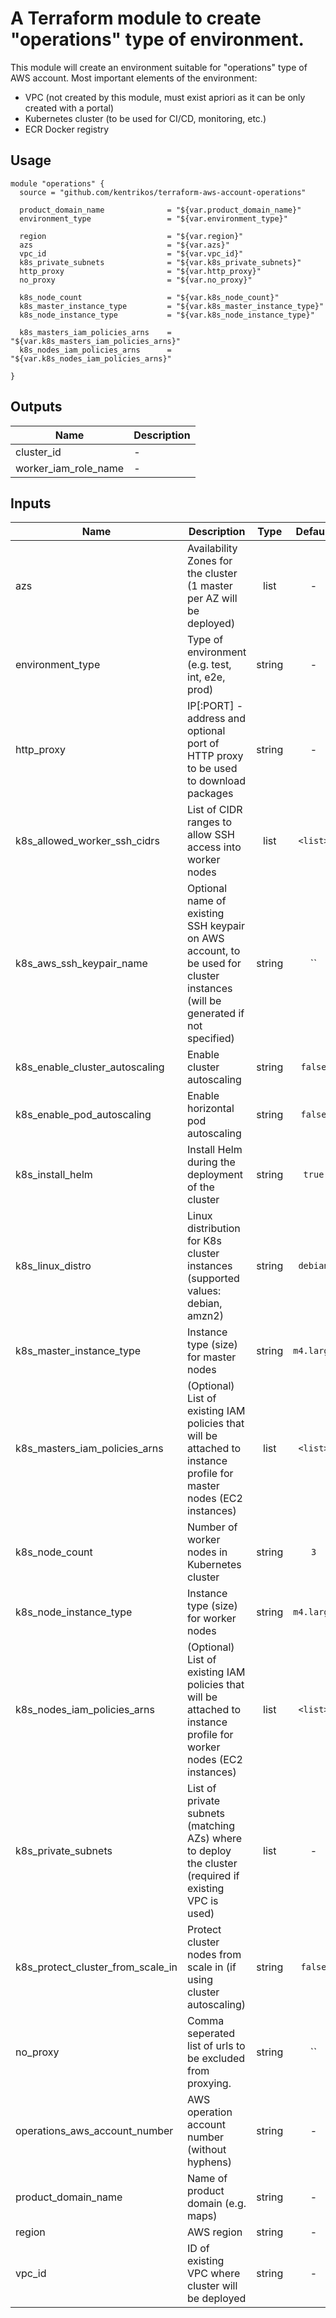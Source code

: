 # A Terraform module to create "operations" type of environment.


This module will create an environment suitable for "operations" type of AWS account.
Most important elements of the environment:

* VPC (not created by this module, must exist apriori as it can be only created with a portal)
* Kubernetes cluster (to be used for CI/CD, monitoring, etc.)
* ECR Docker registry


## Usage

```hcl
module "operations" {
  source = "github.com/kentrikos/terraform-aws-account-operations"

  product_domain_name              = "${var.product_domain_name}"
  environment_type                 = "${var.environment_type}"

  region                           = "${var.region}"
  azs                              = "${var.azs}"
  vpc_id                           = "${var.vpc_id}"
  k8s_private_subnets              = "${var.k8s_private_subnets}"
  http_proxy                       = "${var.http_proxy}"
  no_proxy                         = "${var.no_proxy}"

  k8s_node_count                   = "${var.k8s_node_count}"
  k8s_master_instance_type         = "${var.k8s_master_instance_type}"
  k8s_node_instance_type           = "${var.k8s_node_instance_type}"

  k8s_masters_iam_policies_arns    = "${var.k8s_masters_iam_policies_arns}"
  k8s_nodes_iam_policies_arns      = "${var.k8s_nodes_iam_policies_arns}"

}
```


## Outputs

| Name | Description |
|------|-------------|
| cluster_id | - |
| worker_iam_role_name | - |


## Inputs

| Name | Description | Type | Default | Required |
|------|-------------|:----:|:-----:|:-----:|
| azs | Availability Zones for the cluster (1 master per AZ will be deployed) | list | - | yes |
| environment_type | Type of environment (e.g. test, int, e2e, prod) | string | - | yes |
| http_proxy | IP[:PORT] - address and optional port of HTTP proxy to be used to download packages | string | - | yes |
| k8s_allowed_worker_ssh_cidrs | List of CIDR ranges to allow SSH access into worker nodes | list | `<list>` | no |
| k8s_aws_ssh_keypair_name | Optional name of existing SSH keypair on AWS account, to be used for cluster instances (will be generated if not specified) | string | `` | no |
| k8s_enable_cluster_autoscaling | Enable cluster autoscaling | string | `false` | no |
| k8s_enable_pod_autoscaling | Enable horizontal pod autoscaling | string | `false` | no |
| k8s_install_helm | Install Helm during the deployment of the cluster | string | `true` | no |
| k8s_linux_distro | Linux distribution for K8s cluster instances (supported values: debian, amzn2) | string | `debian` | no |
| k8s_master_instance_type | Instance type (size) for master nodes | string | `m4.large` | no |
| k8s_masters_iam_policies_arns | (Optional) List of existing IAM policies that will be attached to instance profile for master nodes (EC2 instances) | list | `<list>` | no |
| k8s_node_count | Number of worker nodes in Kubernetes cluster | string | `3` | no |
| k8s_node_instance_type | Instance type (size) for worker nodes | string | `m4.large` | no |
| k8s_nodes_iam_policies_arns | (Optional) List of existing IAM policies that will be attached to instance profile for worker nodes (EC2 instances) | list | `<list>` | no |
| k8s_private_subnets | List of private subnets (matching AZs) where to deploy the cluster (required if existing VPC is used) | list | - | yes |
| k8s_protect_cluster_from_scale_in | Protect cluster nodes from scale in (if using cluster autoscaling) | string | `false` | no |
| no_proxy | Comma seperated list of urls to be excluded from proxying. | string | `` | no |
| operations_aws_account_number | AWS operation account number (without hyphens) | string | - | yes |
| product_domain_name | Name of product domain (e.g. maps) | string | - | yes |
| region | AWS region | string | - | yes |
| vpc_id | ID of existing VPC where cluster will be deployed | string | - | yes |